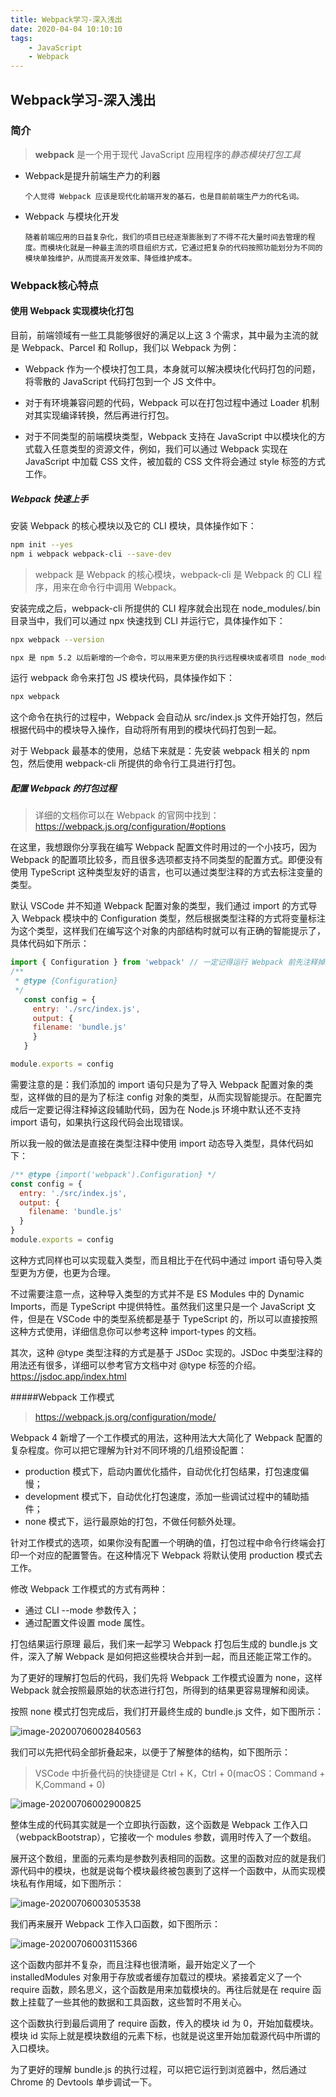 ```yaml
---
title: Webpack学习-深入浅出
date: 2020-04-04 10:10:10
tags: 
    - JavaScript
    - Webpack
---
```


## Webpack学习-深入浅出

### 简介

> **webpack** 是一个用于现代 JavaScript 应用程序的*静态模块打包工具*

+ Webpack是提升前端生产力的利器

  `个人觉得 Webpack 应该是现代化前端开发的基石，也是目前前端生产力的代名词。`

+ Webpack 与模块化开发

  `随着前端应用的日益复杂化，我们的项目已经逐渐膨胀到了不得不花大量时间去管理的程度。而模块化就是一种最主流的项目组织方式，它通过把复杂的代码按照功能划分为不同的模块单独维护，从而提高开发效率、降低维护成本。`

### Webpack核心特点

#### 使用 Webpack 实现模块化打包

目前，前端领域有一些工具能够很好的满足以上这 3 个需求，其中最为主流的就是 Webpack、Parcel 和 Rollup，我们以 Webpack 为例：

+ Webpack 作为一个模块打包工具，本身就可以解决模块化代码打包的问题，将零散的 JavaScript 代码打包到一个 JS 文件中。

+ 对于有环境兼容问题的代码，Webpack 可以在打包过程中通过 Loader 机制对其实现编译转换，然后再进行打包。

+ 对于不同类型的前端模块类型，Webpack 支持在 JavaScript 中以模块化的方式载入任意类型的资源文件，例如，我们可以通过 Webpack 实现在 JavaScript 中加载 CSS 文件，被加载的 CSS 文件将会通过 style 标签的方式工作。

##### Webpack 快速上手

安装 Webpack 的核心模块以及它的 CLI 模块，具体操作如下：

 ```bash
 npm init --yes
 npm i webpack webpack-cli --save-dev
 ```

> webpack 是 Webpack 的核心模块，webpack-cli 是 Webpack 的 CLI 程序，用来在命令行中调用 Webpack。

安装完成之后，webpack-cli 所提供的 CLI 程序就会出现在 node_modules/.bin 目录当中，我们可以通过 npx 快速找到 CLI 并运行它，具体操作如下：

``` bash
npx webpack --version

npx 是 npm 5.2 以后新增的一个命令，可以用来更方便的执行远程模块或者项目 node_modules 中的 CLI 程序。
```

运行 webpack 命令来打包 JS 模块代码，具体操作如下：

```bash
npx webpack
```

这个命令在执行的过程中，Webpack 会自动从 src/index.js 文件开始打包，然后根据代码中的模块导入操作，自动将所有用到的模块代码打包到一起。

对于 Webpack 最基本的使用，总结下来就是：先安装 webpack 相关的 npm 包，然后使用 webpack-cli 所提供的命令行工具进行打包。

##### 配置 Webpack 的打包过程

>详细的文档你可以在 Webpack 的官网中找到：https://webpack.js.org/configuration/#options

在这里，我想跟你分享我在编写 Webpack 配置文件时用过的一个小技巧，因为 Webpack 的配置项比较多，而且很多选项都支持不同类型的配置方式。即便没有使用 TypeScript 这种类型友好的语言，也可以通过类型注释的方式去标注变量的类型。

默认 VSCode 并不知道 Webpack 配置对象的类型，我们通过 import 的方式导入 Webpack 模块中的 Configuration 类型，然后根据类型注释的方式将变量标注为这个类型，这样我们在编写这个对象的内部结构时就可以有正确的智能提示了，具体代码如下所示：

```js
import { Configuration } from 'webpack' // 一定记得运行 Webpack 前先注释掉这里。
/**
 * @type {Configuration}
 */
   const config = {
     entry: './src/index.js',
     output: {
     filename: 'bundle.js'
     }
   }

module.exports = config
```


需要注意的是：我们添加的 import 语句只是为了导入 Webpack 配置对象的类型，这样做的目的是为了标注 config 对象的类型，从而实现智能提示。在配置完成后一定要记得注释掉这段辅助代码，因为在 Node.js 环境中默认还不支持 import 语句，如果执行这段代码会出现错误。

所以我一般的做法是直接在类型注释中使用 import 动态导入类型，具体代码如下：

```js
/** @type {import('webpack').Configuration} */
const config = {
  entry: './src/index.js',
  output: {
    filename: 'bundle.js'
  }
}
module.exports = config
```


这种方式同样也可以实现载入类型，而且相比于在代码中通过 import 语句导入类型更为方便，也更为合理。

不过需要注意一点，这种导入类型的方式并不是 ES Modules 中的 Dynamic Imports，而是 TypeScript 中提供特性。虽然我们这里只是一个 JavaScript 文件，但是在 VSCode 中的类型系统都是基于 TypeScript 的，所以可以直接按照这种方式使用，详细信息你可以参考这种 import-types 的文档。

其次，这种 @type 类型注释的方式是基于 JSDoc 实现的。JSDoc 中类型注释的用法还有很多，详细可以参考官方文档中对 @type 标签的介绍。https://jsdoc.app/index.html

#####Webpack 工作模式

> https://webpack.js.org/configuration/mode/

Webpack 4 新增了一个工作模式的用法，这种用法大大简化了 Webpack 配置的复杂程度。你可以把它理解为针对不同环境的几组预设配置：

+ production 模式下，启动内置优化插件，自动优化打包结果，打包速度偏慢；
+ development 模式下，自动优化打包速度，添加一些调试过程中的辅助插件；
+ none 模式下，运行最原始的打包，不做任何额外处理。

针对工作模式的选项，如果你没有配置一个明确的值，打包过程中命令行终端会打印一个对应的配置警告。在这种情况下 Webpack 将默认使用 production 模式去工作。

修改 Webpack 工作模式的方式有两种：

+ 通过 CLI --mode 参数传入；
+ 通过配置文件设置 mode 属性。

打包结果运行原理
最后，我们来一起学习 Webpack 打包后生成的 bundle.js 文件，深入了解 Webpack 是如何把这些模块合并到一起，而且还能正常工作的。

为了更好的理解打包后的代码，我们先将 Webpack 工作模式设置为 none，这样 Webpack 就会按照最原始的状态进行打包，所得到的结果更容易理解和阅读。

按照 none 模式打包完成后，我们打开最终生成的 bundle.js 文件，如下图所示：

![image-20200706002840563](webpack学习.assets/image-20200706002840563.png)

我们可以先把代码全部折叠起来，以便于了解整体的结构，如下图所示：

> VSCode 中折叠代码的快捷键是 Ctrl + K，Ctrl + 0(macOS：Command + K,Command + 0)

![image-20200706002900825](webpack学习.assets/image-20200706002900825.png)

整体生成的代码其实就是一个立即执行函数，这个函数是 Webpack 工作入口（webpackBootstrap），它接收一个 modules 参数，调用时传入了一个数组。

展开这个数组，里面的元素均是参数列表相同的函数。这里的函数对应的就是我们源代码中的模块，也就是说每个模块最终被包裹到了这样一个函数中，从而实现模块私有作用域，如下图所示：

![image-20200706003053538](webpack学习.assets/image-20200706003053538.png)

我们再来展开 Webpack 工作入口函数，如下图所示：

![image-20200706003115366](webpack学习.assets/image-20200706003115366.png)

这个函数内部并不复杂，而且注释也很清晰，最开始定义了一个 installedModules 对象用于存放或者缓存加载过的模块。紧接着定义了一个 require 函数，顾名思义，这个函数是用来加载模块的。再往后就是在 require 函数上挂载了一些其他的数据和工具函数，这些暂时不用关心。

这个函数执行到最后调用了 require 函数，传入的模块 id 为 0，开始加载模块。模块 id 实际上就是模块数组的元素下标，也就是说这里开始加载源代码中所谓的入口模块。

为了更好的理解 bundle.js 的执行过程，可以把它运行到浏览器中，然后通过 Chrome 的 Devtools 单步调试一下。